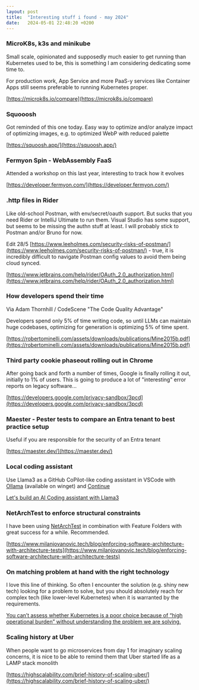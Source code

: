 ```yaml
---
layout: post
title:  "Interesting stuff i found - may 2024"
date:   2024-05-01 22:48:20 +0200
---
```

### MicroK8s, k3s and minikube
Small scale, opinionated and supposedly much easier to get running than Kubernetes used to be, this is something I am considering dedicating some time to. 

For production work, App Service and more PaaS-y services like Container Apps still seems preferable to running Kubernetes proper.

[https://microk8s.io/compare](https://microk8s.io/compare)

### Squooosh
Got reminded of this one today. Easy way to optimize and/or analyze impact of optimizing images, e.g. to optimized WebP with reduced palette

[https://squoosh.app/](https://squoosh.app/)

### Fermyon Spin - WebAssembly FaaS
Attended a workshop on this last year, interesting to track how it evolves

[https://developer.fermyon.com/](https://developer.fermyon.com/)

### .http files in Rider
Like old-school Postman, with env/secret/oauth support. But sucks that you need Rider or IntelliJ Ultimate to run them. Visual Studio has some support, but seems to be missing the authn stuff at least. I will probably stick to Postman and/or Bruno for now.

Edit 28/5 [https://www.leeholmes.com/security-risks-of-postman/](https://www.leeholmes.com/security-risks-of-postman/) - true, it is incredibly difficult to navigate Postman config values to avoid them being cloud synced.

[https://www.jetbrains.com/help/rider/OAuth_2.0_authorization.html](https://www.jetbrains.com/help/rider/OAuth_2.0_authorization.html)

### How developers spend their time
Via Adam Thornhill / CodeScene "The Code Quality Advantage"

Developers spend only 5% of time writing code, so until LLMs can maintain huge codebases, optimizing for generation is optimizing 5% of time spent.

[https://robertominelli.com/assets/downloads/publications/Mine2015b.pdf](https://robertominelli.com/assets/downloads/publications/Mine2015b.pdf)

### Third party cookie phaseout rolling out in Chrome
After going back and forth a number of times, Google is finally rolling it out, initially to 1% of users.
This is going to produce a lot of "interesting" error reports on legacy software...

[https://developers.google.com/privacy-sandbox/3pcd](https://developers.google.com/privacy-sandbox/3pcd)

### Maester - Pester tests to compare an Entra tenant to best practice setup
Useful if you are responsible for the security of an Entra tenant

[https://maester.dev/](https://maester.dev/)

### Local coding assistant
Use Llama3 as a GitHub CoPilot-like coding assistant in VSCode with [Ollama](https://ollama.com/) (available on winget) and [Continue](https://docs.continue.dev/intro)

[Let's build an AI Coding assistant with Llama3](https://x.com/paulabartabajo_/status/1785006607253852281)

### NetArchTest to enforce structural constraints
I have been using [NetArchTest](https://github.com/BenMorris/NetArchTest) in combination with Feature Folders with great success for a while. Recommended.

[https://www.milanjovanovic.tech/blog/enforcing-software-architecture-with-architecture-tests](https://www.milanjovanovic.tech/blog/enforcing-software-architecture-with-architecture-tests)

### On matching problem at hand with the right technology
I love this line of thinking. So often I encounter the solution (e.g. shiny new tech) looking for a problem to solve, but you should absolutely reach for complex tech (like lower-level Kubernetes) when it is warranted by the requirements.

[You can’t assess whether Kubernetes is a poor choice because of “high operational burden” without understanding the problem we are solving.](https://x.com/samgoodwin89/status/1784414025323049235)

### Scaling history at Uber
When people want to go microservices from day 1 for imaginary scaling concerns, it is nice to be able to remind them that Uber started life as a LAMP stack monolith

[https://highscalability.com/brief-history-of-scaling-uber/](https://highscalability.com/brief-history-of-scaling-uber/)
